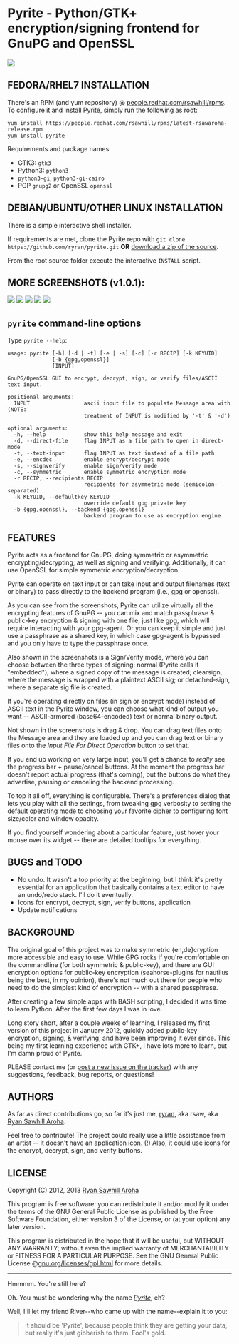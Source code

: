 Pyrite - Python/GTK+ encryption/signing frontend for GnuPG and OpenSSL
======================================================================

![](http://b19.org/linux/pyrite/1enc_txt.png)


## FEDORA/RHEL7 INSTALLATION
There's an RPM (and yum repository) @ [people.redhat.com/rsawhill/rpms](https://people.redhat.com/rsawhill/rpms/). To configure it and install Pyrite, simply run the following as root:

```
yum install https://people.redhat.com/rsawhill/rpms/latest-rsawaroha-release.rpm
yum install pyrite
```

Requirements and package names:

- GTK3: `gtk3`
- Python3: `python3`
- `python3-gi`, `python3-gi-cairo`
- PGP `gnupg2` or OpenSSL `openssl`


## DEBIAN/UBUNTU/OTHER LINUX INSTALLATION

There is a simple interactive shell installer.

If requirements are met, clone the Pyrite repo with `git clone https://github.com/ryran/pyrite.git` **OR** [download a zip of the source](https://github.com/ryran/pyrite/archive/master.zip).

From the root source folder execute the interactive `INSTALL` script.


## MORE SCREENSHOTS (v1.0.1):

![](http://b19.org/linux/pyrite/2clearsign_txt.png)
![](http://b19.org/linux/pyrite/3enc_prog.png)
![](http://b19.org/linux/pyrite/4dec_txt.png)
![](http://b19.org/linux/pyrite/5openssl_txt.png)
![](http://b19.org/linux/pyrite/6prefs.png)


## `pyrite` command-line options
Type `pyrite --help`:
```
usage: pyrite [-h] [-d | -t] [-e | -s] [-c] [-r RECIP] [-k KEYUID]
              [-b {gpg,openssl}]
              [INPUT]

GnuPG/OpenSSL GUI to encrypt, decrypt, sign, or verify files/ASCII text input.

positional arguments:
  INPUT                 ascii input file to populate Message area with (NOTE:
                        treatment of INPUT is modified by '-t' & '-d')

optional arguments:
  -h, --help            show this help message and exit
  -d, --direct-file     flag INPUT as a file path to open in direct-mode
  -t, --text-input      flag INPUT as text instead of a file path
  -e, --encdec          enable encrypt/decrypt mode
  -s, --signverify      enable sign/verify mode
  -c, --symmetric       enable symmetric encryption mode
  -r RECIP, --recipients RECIP
                        recipients for asymmetric mode (semicolon-separated)
  -k KEYUID, --defaultkey KEYUID
                        override default gpg private key
  -b {gpg,openssl}, --backend {gpg,openssl}
                        backend program to use as encryption engine
```


## FEATURES

Pyrite acts as a frontend for GnuPG, doing symmetric or asymmetric encrypting/decrypting, as well as signing and verifying.
Additionally, it can use OpenSSL for simple symmetric encryption/decryption.

Pyrite can operate on text input or can take input and output filenames (text or binary) to pass directly to the backend program (i.e., gpg or openssl).

As you can see from the screenshots, Pyrite can utilize virtually all the encrypting features of GnuPG -- you can mix and match passphrase & public-key encryption & signing with one file, just like gpg, which will require interacting with your gpg-agent.
Or you can keep it simple and just use a passphrase as a shared key, in which case gpg-agent is bypassed and you only have to type the passphrase once.

Also shown in the screenshots is a Sign/Verify mode, where you can choose between the three types of signing: normal (Pyrite calls it "embedded"), where a signed copy of the message is created; clearsign, where the message is wrapped with a plaintext ASCII sig; or detached-sign, where a separate sig file is created.

If you're operating directly on files (in sign or encrypt mode) instead of ASCII text in the Pyrite window, you can choose what kind of output you want -- ASCII-armored (base64-encoded) text or normal binary output.

Not shown in the screenshots is drag & drop. You can drag text files onto the Message area and they are loaded up and you can drag text or binary files onto the *Input File For Direct Operation* button to set that.

If you end up working on very large input, you'll get a chance to *really* see the progress bar + pause/cancel buttons.
At the moment the progress bar doesn't report actual progress (that's coming), but the buttons do what they advertise, pausing or canceling the backend processing.

To top it all off, everything is configurable.
There's a preferences dialog that lets you play with all the settings, from tweaking gpg verbosity to setting the default operating mode to choosing your favorite cipher to configuring font size/color and window opacity.

If you find yourself wondering about a particular feature, just hover your mouse over its widget -- there are detailed tooltips for everything.


## BUGS and TODO

- No undo. It wasn't a top priority at the beginning, but I think it's pretty essential for an application that basically contains a text editor to have an undo/redo stack. I'll do it eventually.
- Icons for encrypt, decrypt, sign, verify buttons, application
- Update notifications


## BACKGROUND

The original goal of this project was to make symmetric {en,de}cryption more accessible and easy to use.
While GPG rocks if you're comfortable on the commandline (for both symmetric & public-key), and there are GUI encryption options for public-key encryption (seahorse-plugins for nautilus being the best, in my opinion), there's not much out there for people who need to do the simplest kind of encryption -- with a shared passphrase.

After creating a few simple apps with BASH scripting, I decided it was time to learn Python.
After the first few days I was in love.

Long story short, after a couple weeks of learning, I released my first version of this project in January 2012, quickly added public-key encryption, signing, & verifying, and have been improving it ever since.
This being my first learning experience with GTK+, I have lots more to learn, but I'm damn proud of Pyrite.

PLEASE contact me (or [post a new issue on the tracker](/ryran/pyrite/issues)) with any suggestions, feedback, bug reports, or questions!


## AUTHORS

As far as direct contributions go, so far it's just me, [ryran](/ryran), aka rsaw, aka [Ryan Sawhill Aroha](http://b19.org).

Feel free to contribute!
The project could really use a little assistance from an artist -- it doesn't have an application icon. (!) Also, it could use icons for the encrypt, decrypt, sign, and verify buttons.



## LICENSE

Copyright (C) 2012, 2013 [Ryan Sawhill Aroha](http://b19.org)

This program is free software: you can redistribute it and/or modify
it under the terms of the GNU General Public License as published by
the Free Software Foundation, either version 3 of the License, or
(at your option) any later version.

This program is distributed in the hope that it will be useful,
but WITHOUT ANY WARRANTY; without even the implied warranty of
MERCHANTABILITY or FITNESS FOR A PARTICULAR PURPOSE. See the GNU
General Public License @[gnu.org/licenses/gpl.html](https://gnu.org/licenses/gpl.html>) for more details.




--------


Hmmmm. You're still here?

Oh. You must be wondering why the name [*Pyrite*](https://en.wikipedia.org/wiki/Pyrite), eh?

Well, I'll let my friend River--who came up with the name--explain it to you:

> It should be 'Pyrite', because people think they are getting your data, but really it's just gibberish to them.
> Fool's gold.

